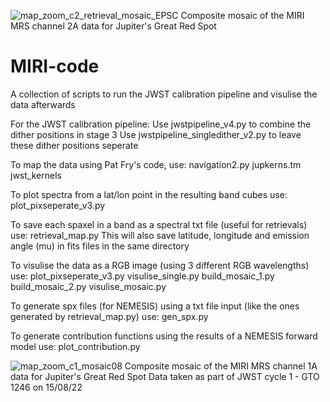 ![map_zoom_c2_retrieval_mosaic_EPSC](https://user-images.githubusercontent.com/93939955/199546122-ad248436-b5b6-4249-bf34-2bec04f699e8.png)
Composite mosaic of the MIRI MRS channel 2A data for Jupiter's Great Red Spot

# MIRI-code
A collection of scripts to run the JWST calibration pipeline and visulise the data afterwards


For the JWST calibration pipeline:
  Use jwstpipeline_v4.py to combine the dither positions in stage 3
  Use jwstpipeline_singledither_v2.py to leave these dither positions seperate


To map the data using Pat Fry's code, use:
  navigation2.py
  jupkerns.tm
  jwst_kernels


To plot spectra from a lat/lon point in the resulting band cubes use:
  plot_pixseperate_v3.py


To save each spaxel in a band as a spectral txt file (useful for retrievals) use:
  retrieval_map.py
This will also save latitude, longitude and emission angle (mu) in fits files in the same directory


To visulise the data as a RGB image (using 3 different RGB wavelengths) use:
  plot_pixseperate_v3.py
  visulise_single.py
  build_mosaic_1.py
  build_mosaic_2.py
  visulise_mosaic.py


To generate spx files (for NEMESIS) using a txt file input (like the ones generated by retrieval_map.py) use:
  gen_spx.py


To generate contribution functions using the results of a NEMESIS forward model use:
  plot_contribution.py


![map_zoom_c1_mosaic08](https://user-images.githubusercontent.com/93939955/199546409-93baee96-3da8-49c4-b30d-ec1f49ef909a.png)
Composite mosaic of the MIRI MRS channel 1A data for Jupiter's Great Red Spot
Data taken as part of JWST cycle 1 - GTO 1246 on 15/08/22
